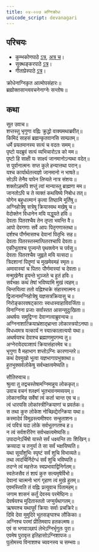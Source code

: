 ```yaml
---  
title: ०४-००७ अग्निक्रोधः
unicode_script: devanagari
---  
```


## परिचयः
- कुम्भकोणपाठे [ऽत्र](https://archive.org/details/mahAbhArata-kumbhakoNam/page/n369), [अत्र च](https://sanskritdocuments.org/mirrors/mahabharata/mbhK/mahabharata-k-01-sa.html)।
- सुक्थङ्करपाठे [ऽत्र](http://bombay.indology.info/mahabharata/text/UD/MBh01.txt)।
- गीताप्रेस्पाठे [ऽत्र](https://archive.org/stream/mahabharata01ramauoft#page/564/mode/2up)।

क्रोधेनाग्निकृत आत्मोपसंहारः॥  
ब्रह्मोक्तसान्त्ववचनेनाग्नेः सन्तोषः॥  


## कथा

 सूत उवाच॥  
शप्तस्तु भृगुणा वह्निः क्रुद्धो वाक्यमथाब्रवीत्॥  
किमिदं साहसं ब्रह्मन्कृतवानसि साम्प्रतम्॥  
धर्मे प्रयतमानस्य सत्यं च वदतः समम्॥  
पृष्टो यदब्रुवं सत्यं व्यभिचारोऽत्र को मम॥  
पृष्टो हि साक्षी यः साक्ष्यं जानमानोऽन्यथा वदेत्॥  
स पूर्वानात्मनः सप्त कुले हन्यात्तथा परान्॥  
यश्च कार्यार्थतत्त्वज्ञो जानमानो न भाषते॥  
सोऽपि तेनैव पापेन लिप्यते नात्र संशयः॥  
शक्तोऽहमपि शप्तुं त्वां मान्यास्तु ब्राह्मणा मम॥  
जानतोऽपि च ते व्यक्तं कथयिष्ये निबोध तत्॥  
योगेन बहुधात्मानं कृत्वा तिष्ठामि मूर्तिषु॥  
अग्निहोत्रेषु सत्रेषु क्रियास्वथ मखेषु च॥  
वेदोक्तेन विधानेन मयि यद्धूयते हविः॥  
देवताः पितरश्चैव तेन तृप्ता भवन्ति वै॥  
आपो देवगणाः सर्वे आपः पितृगणास्तथा॥  
दर्शश्च पौर्णमासश्च देवानां पितृभिः सह॥  
देवताः पितरस्तस्मात्पितरश्चापि देवताः॥  
एकीभूताश्च पूज्यन्ते पृथक्त्वेन च पर्वसु॥  
देवताः पितरश्चैव जुह्वते मयि यत्सदा॥  
त्रिदशानां पितॄणां च मुखमेवमहं स्मृतः॥  
अमावास्यां च पितरः पौर्णमास्यां च देवताः॥  
मन्मुखेनैव हूयन्ते भुञ्जते च हुतं हविः॥  
सर्वभक्षः कथं तेषां भविष्यामि मुखं त्वहम्॥  
चिन्तयित्वा ततो वह्निश्चक्रे संहारमात्मनः॥  
द्विजानामग्निहोत्रेषु यज्ञसत्रक्रियासु च॥  
निरोङ्कारवषट्काराः स्वधास्वाहाविवर्जिताः॥  
विनाग्निना प्रजाः सर्वास्तत आसन्सुदुःखिताः॥  
अथर्षयः समुद्विग्ना देवान्गत्वाब्रुवन्वचः॥  
अग्निनाशात्क्रियाभ्रंशाद्भ्रान्ता लोकास्त्रयोऽनघाः॥  
विधध्वमत्र यत्कार्यं न स्यात्कालात्ययो यथा॥  
अथर्षयश्च देवाश्च ब्रह्माणमुपगम्य तु॥  
अग्नेरावेदयञ्शापं क्रियासंहारमेव च॥  
भृगुणा वै महाभाग शप्तोऽग्निः कारणान्तरे॥  
कथं देवमुखो भूत्वा यज्ञभागाग्रभुक्तथा॥  
हुतभुक्सर्वलोकेषु सर्वभक्षत्वमेष्यति॥  

सौतिरुवाच॥   
श्रुत्वा तु तद्वचस्तेषामग्निमाहूय लोककृत्॥  
उवाच वचनं श्लक्ष्णं भूतभावनमव्ययम्॥  
लोकानामिह सर्वेषां त्वं कर्ता चान्त एव च॥  
त्वं धारयसि लोकांस्त्रीन्क्रियाणां च प्रवर्तकः॥  
स तथा कुरु लोकेश नोच्छिद्येरन्क्रिया यथा॥  
कस्मादेवं विमूढस्त्वमीश्वरः सन्हुताशनः॥  
त्वं पवित्रं यदा लोके सर्वभूतगतश्च ह॥  
न त्वं सर्वशरीरेण सर्वभक्षत्वमेष्यसि॥  
उपादानेऽर्चिषो यास्ते सर्वं धक्ष्यन्ति ताः शिखिन्॥  
क्रव्यादा च तनुर्या ते सा सर्वं भक्षयिष्यति॥  
यथा सूर्यांशुभिः स्पृष्टं सर्वं शुचि विभाव्यते॥  
तथा त्वदर्चिर्निर्दग्धं सर्वं शुचि भविष्यति॥  
तदग्ने त्वं महत्तेजः स्वप्रभावाद्विनिर्गतम्॥  
स्वतेजसैव तं शापं कुरु सत्यमृषेर्विभो॥  
देवानां चात्मनो भागं गृहाण त्वं मुखे हुतम्॥  
एवमस्त्विति तं वह्निः प्रत्युवाच पितामहम्॥  
जगाम शासनं कर्तुं देवस्य परमेष्ठिनः॥  
देवर्षयश्च मुदितास्ततो जग्मुर्यथागतम्॥  
ऋषयश्च यथापूर्वं क्रियाः सर्वाः प्रचक्रिरे॥  
दिवि देवा मुमुदिरे भूतसङ्घाश्च लौकिकाः॥  
अग्निश्च परमां प्रीतिमवाप हतकल्मषः॥  
एवं स भगवाञ्छापं लेभेऽग्निर्भृगुतः पुरा॥   
एवमेष पुरावृत्त इतिहासोऽग्निशापजः॥  
पुलोमस्य विनाशश्च च्यवनस्य च सम्भवः॥  
